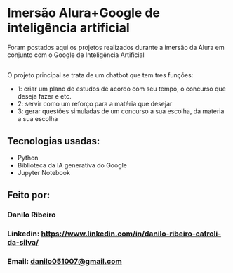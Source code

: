 # Imersão Alura+Google de inteligência artificial
Foram postados aqui os projetos realizados durante a imersão da Alura em conjunto com o Google de Inteligência Artificial
##
O projeto principal se trata de um chatbot que tem tres funções:
* 1: criar um plano de estudos de acordo com seu tempo, o concurso que deseja fazer e etc.
* 2: servir como um reforço para a matéria que desejar
* 3: gerar questões simuladas de um concurso a sua escolha, da materia a sua escolha

## Tecnologias usadas:
* Python
* Biblioteca da IA generativa do Google
* Jupyter Notebook

## Feito por:
### Danilo Ribeiro 
### Linkedin: https://www.linkedin.com/in/danilo-ribeiro-catroli-da-silva/
### Email: danilo051007@gmail.com

